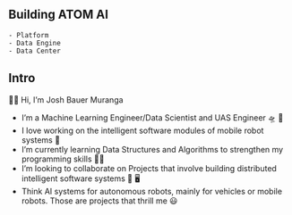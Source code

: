 ## Building ATOM AI
    - Platform
    - Data Engine
    - Data Center

## Intro
👋🏽 Hi, I’m Josh Bauer Muranga
- I’m a Machine Learning Engineer/Data Scientist and UAS Engineer 🛸 🚁
- I love working on the intelligent software modules of mobile robot systems 🤖
- I’m currently learning Data Structures and Algorithms to strengthen my programming skills 🐍🐍
- I’m looking to collaborate on Projects that involve building distributed intelligent software systems 🔗 🖥️
- Think AI systems for autonomous robots, mainly for vehicles or mobile robots. Those are projects that thrill me 😃

<!---
JoshuaMur/JoshuaMur is a Machine Learning engineer focusing on building intelligent software systems that run ML models under the hoods.
Writing codes for Machines, Software, and Humans.
--->
